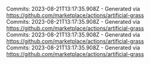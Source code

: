 Commits: 2023-08-21T13:17:35.908Z - Generated via https://github.com/marketplace/actions/artificial-grass
<br>
Commits: 2023-08-21T13:17:35.908Z - Generated via https://github.com/marketplace/actions/artificial-grass
<br>
Commits: 2023-08-21T13:17:35.908Z - Generated via https://github.com/marketplace/actions/artificial-grass
<br>
Commits: 2023-08-21T13:17:35.908Z - Generated via https://github.com/marketplace/actions/artificial-grass
<br>
